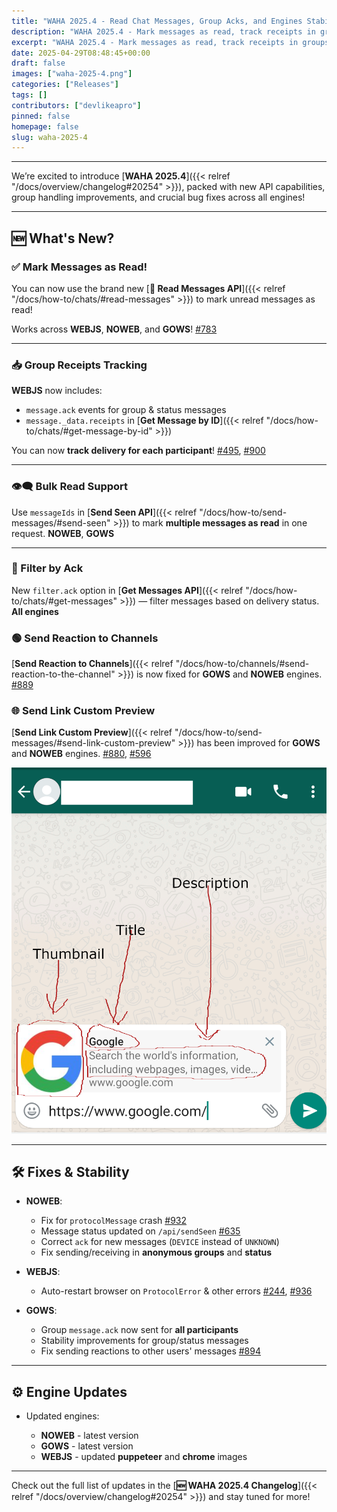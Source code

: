 ```yaml
---
title: "WAHA 2025.4 - Read Chat Messages, Group Acks, and Engines Stability!"
description: "WAHA 2025.4 - Mark messages as read, track receipts in groups, stability fixes and more!"
excerpt: "WAHA 2025.4 - Mark messages as read, track receipts in groups, stability fixes and more!"
date: 2025-04-29T08:48:45+00:00
draft: false
images: ["waha-2025-4.png"]
categories: ["Releases"]
tags: []
contributors: ["devlikeapro"]
pinned: false
homepage: false
slug: waha-2025-4
---
```


---

We’re excited to introduce [**WAHA 2025.4**]({{< relref "/docs/overview/changelog#20254" >}}), packed with new API capabilities, group handling improvements, and crucial bug fixes across all engines!

---

## 🆕 What's New?

### ✅ Mark Messages as Read!

You can now use the brand new [**💬 Read Messages API**]({{< relref "/docs/how-to/chats/#read-messages" >}}) to mark unread messages as read!

Works across **WEBJS**, **NOWEB**, and **GOWS**!
[#783](https://github.com/devlikeapro/waha/issues/783)

---

### 📥 Group Receipts Tracking

**WEBJS** now includes:

- `message.ack` events for group & status messages
- `message._data.receipts` in [**Get Message by ID**]({{< relref "/docs/how-to/chats/#get-message-by-id" >}})

You can now **track delivery for each participant**!
[#495](https://github.com/devlikeapro/waha/issues/495), [#900](https://github.com/devlikeapro/waha/issues/900)

---

### 👁️‍🗨️ Bulk Read Support

Use `messageIds` in [**Send Seen API**]({{< relref "/docs/how-to/send-messages/#send-seen" >}}) to mark **multiple messages as read** in one request.
**NOWEB**, **GOWS**

---

### 🧰 Filter by Ack

New `filter.ack` option in [**Get Messages API**]({{< relref "/docs/how-to/chats/#get-messages" >}}) — filter messages based on delivery status.
**All engines**

### 🟢 Send Reaction to Channels

[**Send Reaction to Channels**]({{< relref "/docs/how-to/channels/#send-reaction-to-the-channel" >}}) is now fixed for **GOWS** and **NOWEB** engines.
[#889](https://github.com/devlikeapro/waha/issues/889)

### 🌐 Send Link Custom Preview

[**Send Link Custom Preview**]({{< relref "/docs/how-to/send-messages/#send-link-custom-preview" >}}) has been improved for **GOWS** and **NOWEB** engines.
[#880](https://github.com/devlikeapro/waha/issues/880), [#596](https://github.com/devlikeapro/waha/issues/596)

![Custom Link Preview](whatsapp-link-preview.png)

---

## 🛠️ Fixes & Stability

- **NOWEB**:

  - Fix for `protocolMessage` crash [#932](https://github.com/devlikeapro/waha/issues/932)
  - Message status updated on `/api/sendSeen` [#635](https://github.com/devlikeapro/waha/issues/635)
  - Correct `ack` for new messages (`DEVICE` instead of `UNKNOWN`)
  - Fix sending/receiving in **anonymous groups** and **status**

- **WEBJS**:

  - Auto-restart browser on `ProtocolError` & other errors
    [#244](https://github.com/devlikeapro/waha/issues/244), [#936](https://github.com/devlikeapro/waha/issues/936)

- **GOWS**:

  - Group `message.ack` now sent for **all participants**
  - Stability improvements for group/status messages
  - Fix sending reactions to other users' messages [#894](https://github.com/devlikeapro/waha/issues/894)

---

## ⚙️ Engine Updates

- Updated engines:

  - **NOWEB** - latest version
  - **GOWS** - latest version
  - **WEBJS** - updated **puppeteer** and **chrome** images

---

Check out the full list of updates in the [**🆕 WAHA 2025.4 Changelog**]({{< relref "/docs/overview/changelog#20254" >}}) and stay tuned for more!
